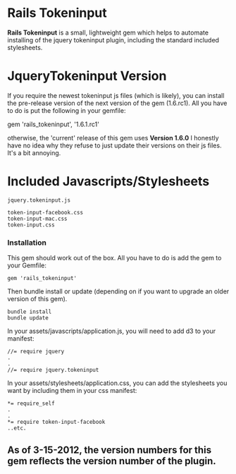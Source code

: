 # Rails Tokeninput

**Rails Tokeninput** is a small, lightweight gem which helps to automate installing of the jquery tokeninput plugin, including the standard included stylesheets.

# JqueryTokeninput Version

If you require the newest tokeninput js files (which is likely), you can install the pre-release version of the next version of the gem (1.6.rc1). All you have to do is put the following in your gemfile:

   gem 'rails_tokeninput', '1.6.1.rc1'
  
otherwise, the 'current' release of this gem uses **Version 1.6.0**
I honestly have no idea why they refuse to just update their versions on their js files. It's a bit annoying.

# Included Javascripts/Stylesheets

	jquery.tokeninput.js

	token-input-facebook.css
	token-input-mac.css
	token-input.css

### Installation

This gem should work out of the box. All you have to do is add the gem to your Gemfile: 

	gem 'rails_tokeninput'

Then bundle install or update (depending on if you want to upgrade an older version of this gem).
	
	bundle install
	bundle update
	
In your assets/javascripts/application.js, you will need to add d3 to your manifest:
	
	//= require jquery
	.
	.
	//= require jquery.tokeninput
	
In your assets/stylesheets/application.css, you can add the stylesheets you want by including them in your css manifest:

	*= require_self
	.
	.
	*= require token-input-facebook
	..etc.

## As of 3-15-2012, the version numbers for this gem reflects the version number of the plugin.